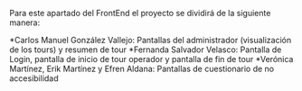 Para este apartado del FrontEnd el proyecto se dividirá de la siguiente manera: 

*Carlos Manuel González Vallejo: Pantallas del administrador (visualización de los tours) y resumen de tour
*Fernanda Salvador Velasco: Pantalla de Login, pantalla de inicio de tour operador y pantalla de fin de tour
*Verónica Martínez, Erik Martínez y Efren Aldana: Pantallas de cuestionario de no accesibilidad
